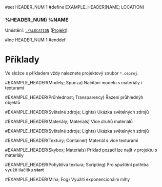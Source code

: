 #set HEADER_NUM 1
#define EXAMPLE_HEADER(NAME; LOCATION)
### %HEADER_NUM) %NAME
Umístění: [`./%LOCATION`](./%LOCATION) ([Projekt](./%LOCATION/%LOCATION.ceproj))

#inc HEADER_NUM 1
#enddef

# Příklady
Ve složce s příkladem vždy naleznete projektový soubor `*.ceproj`.

#EXAMPLE_HEADER(Modely; Sponza)
Načítání modelu s materiály i texturami

#EXAMPLE_HEADER(Průhlednost; Transparency)
Řazení průhlednýh objektů

#EXAMPLE_HEADER(Světelné zdroje; Lights)
Ukázka světelných zdrojů

#EXAMPLE_HEADER(Materiály; Materials)
Více druhů materiálů

#EXAMPLE_HEADER(Světelné zdroje; Lights)
Ukázka světelných zdrojů

#EXAMPLE_HEADER(Textury; Container)
Materiál s více texturami

#EXAMPLE_HEADER(Skybox; Materials)
Pŕíklad pozadí lze najít v projektu s materiály

#EXAMPLE_HEADER(Pohyblivá textura; Scripting)
Pro spuštění potřeba využít tlačítka **start**

#EXAMPLE_HEADER(Mlha; Fog)
Využití exponencionální mlhy
